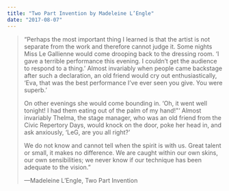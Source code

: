 ```yaml
---
title: "Two Part Invention by Madeleine L’Engle"
date: "2017-08-07"
---
```


> “Perhaps the most important thing I learned is that the artist is not separate from the work and therefore cannot judge it. Some nights Miss Le Gallienne would come drooping back to the dressing room. ‘I gave a terrible performance this evening. I couldn’t get the audience to respond to a thing.’ Almost invariably when people came backstage after such a declaration, an old friend would cry out enthusiastically, ‘Eva, that was the best performance I’ve ever seen you give. You were superb.’
> 
> On other evenings she would come bounding in. ‘Oh, it went well tonight! I had them eating out of the palm of my hand!"‘ Almost invariably Thelma, the stage manager, who was an old friend from the Civic Repertory Days, would knock on the door, poke her head in, and ask anxiously, ‘LeG, are you all right?’
> 
> We do not know and cannot tell when the spirit is with us. Great talent or small, it makes no difference. We are caught within our own skins, our own sensibilities; we never know if our technique has been adequate to the vision.”
> 
> —Madeleine L’Engle, Two Part Invention
